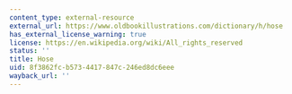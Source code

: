 ```yaml
---
content_type: external-resource
external_url: https://www.oldbookillustrations.com/dictionary/h/hose
has_external_license_warning: true
license: https://en.wikipedia.org/wiki/All_rights_reserved
status: ''
title: Hose
uid: 8f3862fc-b573-4417-847c-246ed8dc6eee
wayback_url: ''
---
```

